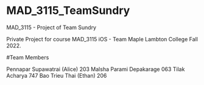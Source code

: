 # MAD_3115_TeamSundry
MAD_3115 - Project of Team Sundry

Private Project for course MAD_3115 iOS - Team Maple Lambton College Fall 2022.

#Team Members

Pennapar Supawatrai (Alice) 203
Malsha Parami Depakarage 063
Tilak Acharya 747
Bao Trieu Thai (Ethan) 206
